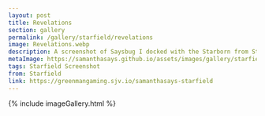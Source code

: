 ```yaml
---
layout: post
title: Revelations
section: gallery
permalink: /gallery/starfield/revelations
image: Revelations.webp
description: A screenshot of Saysbug I docked with the Starborn from Starfield, taken by Samantha Says.
metaImage: https://samanthasays.github.io/assets/images/gallery/starfield/Revelations.webp
tags: Starfield Screenshot
from: Starfield
link: https://greenmangaming.sjv.io/samanthasays-starfield
---
```

{% include imageGallery.html %}